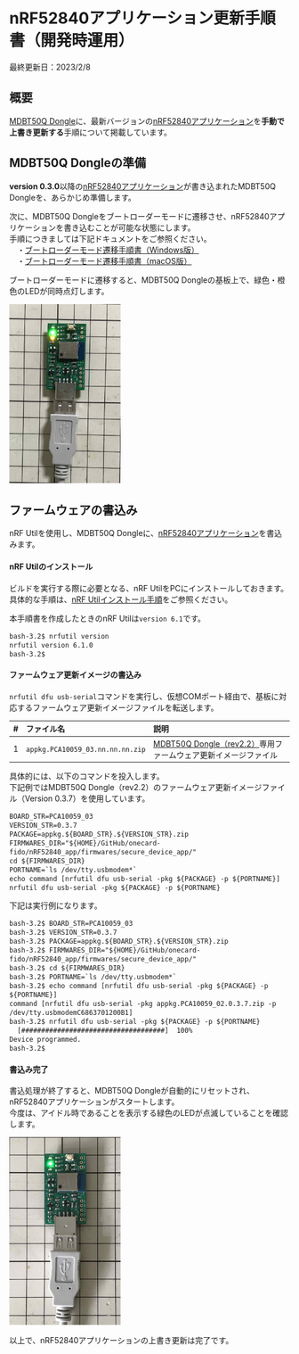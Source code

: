 # nRF52840アプリケーション更新手順書（開発時運用）

最終更新日：2023/2/8

## 概要

[MDBT50Q Dongle](../../../FIDO2Device/MDBT50Q_Dongle/README.md)に、最新バージョンの[nRF52840アプリケーション](../../../nRF52840_app/firmwares/secure_device_app)を<b>手動で上書き更新する</b>手順について掲載しています。

## MDBT50Q Dongleの準備

<b>version 0.3.0</b>以降の[nRF52840アプリケーション](../../../nRF52840_app/firmwares/secure_device_app)が書き込まれたMDBT50Q Dongleを、あらかじめ準備します。

次に、MDBT50Q Dongleをブートローダーモードに遷移させ、nRF52840アプリケーションを書き込むことが可能な状態にします。<br>
手順につきましては下記ドキュメントをご参照ください。<br>
　・[ブートローダーモード遷移手順書（Windows版）](../../../MaintenanceTool/dotNET/BOOTLOADERMODE.md)<br>
　・[ブートローダーモード遷移手順書（macOS版）](../../../MaintenanceTool/macOSApp/BOOTLOADERMODE.md)

ブートローダーモードに遷移すると、MDBT50Q Dongleの基板上で、緑色・橙色のLEDが同時点灯します。

<img src="../../../nRF52840_app/firmwares/sample_blehrs/assets02/0002.jpg" width="200">

## ファームウェアの書込み

nRF Utilを使用し、MDBT50Q Dongleに、[nRF52840アプリケーション](../../../nRF52840_app/firmwares/secure_device_app)を書込みます。

#### nRF Utilのインストール

ビルドを実行する際に必要となる、nRF UtilをPCにインストールしておきます。<br>
具体的な手順は、[nRF Utilインストール手順](../../../nRF52840_app/NRFUTILINST.md)をご参照ください。

本手順書を作成したときのnRF Utilは`version 6.1`です。

```
bash-3.2$ nrfutil version
nrfutil version 6.1.0
bash-3.2$
```

#### ファームウェア更新イメージの書込み

`nrfutil dfu usb-serial`コマンドを実行し、仮想COMポート経由で、基板に対応するファームウェア更新イメージファイルを転送します。

| # |ファイル名 |説明 |
|:-:|:-|:-|
|1|`appkg.PCA10059_03.nn.nn.nn.zip`|[MDBT50Q Dongle（rev2.2）](../../../FIDO2Device/MDBT50Q_Dongle/pcb_rev2_2/README.md)専用ファームウェア更新イメージファイル|

具体的には、以下のコマンドを投入します。<br>
下記例ではMDBT50Q Dongle（rev2.2）のファームウェア更新イメージファイル（Version 0.3.7）を使用しています。

```
BOARD_STR=PCA10059_03
VERSION_STR=0.3.7
PACKAGE=appkg.${BOARD_STR}.${VERSION_STR}.zip
FIRMWARES_DIR="${HOME}/GitHub/onecard-fido/nRF52840_app/firmwares/secure_device_app/"
cd ${FIRMWARES_DIR}
PORTNAME=`ls /dev/tty.usbmodem*`
echo command [nrfutil dfu usb-serial -pkg ${PACKAGE} -p ${PORTNAME}]
nrfutil dfu usb-serial -pkg ${PACKAGE} -p ${PORTNAME}
```

下記は実行例になります。

```
bash-3.2$ BOARD_STR=PCA10059_03
bash-3.2$ VERSION_STR=0.3.7
bash-3.2$ PACKAGE=appkg.${BOARD_STR}.${VERSION_STR}.zip
bash-3.2$ FIRMWARES_DIR="${HOME}/GitHub/onecard-fido/nRF52840_app/firmwares/secure_device_app/"
bash-3.2$ cd ${FIRMWARES_DIR}
bash-3.2$ PORTNAME=`ls /dev/tty.usbmodem*`
bash-3.2$ echo command [nrfutil dfu usb-serial -pkg ${PACKAGE} -p ${PORTNAME}]
command [nrfutil dfu usb-serial -pkg appkg.PCA10059_02.0.3.7.zip -p /dev/tty.usbmodemC6863701200B1]
bash-3.2$ nrfutil dfu usb-serial -pkg ${PACKAGE} -p ${PORTNAME}
  [####################################]  100%          
Device programmed.
bash-3.2$
```

#### 書込み完了

書込処理が終了すると、MDBT50Q Dongleが自動的にリセットされ、nRF52840アプリケーションがスタートします。<br>
今度は、アイドル時であることを表示する緑色のLEDが点滅していることを確認します。

<img src="../../../nRF52840_app/firmwares/secure_device_app/assets01/0010.jpg" width="200">

以上で、nRF52840アプリケーションの上書き更新は完了です。
